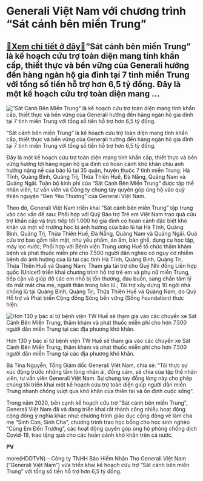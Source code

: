 Generali Việt Nam với chương trình “Sát cánh bên miền Trung”
============================================================

[:gift:Xem chi tiết ở đây:gift:](https://hddtvn.com/generali-viet-nam-voi-chuong-trinh-sat-canh-ben-mien-trung/)“Sát cánh bên miền Trung” là kế hoạch cứu trợ toàn diện mang tính khẩn cấp, thiết thực và bền vững của Generali hướng đến hàng ngàn hộ gia đình tại 7 tỉnh miền Trung với tổng số tiền hỗ trợ hơn 6,5 tỷ đồng. Đây là một kế hoạch cứu trợ toàn diện mang …
-----------------------------------------------------------------------------------------------------------------------------------------------------------------------------------------------------------------------------------------------------------





![“Sát Cánh Bên Miền Trung” là kế hoạch cứu trợ toàn diện mang tính khẩn cấp, thiết thực và bền vững của Generali hướng đến hàng ngàn hộ gia đình tại 7 tỉnh miền Trung với tổng số tiền hỗ trợ hơn 6,5 tỷ đồng.](https://haiquanonline.com.vn/stores/news_dataimages/hungdn/112020/26/09/in_article/1121_1._YSat_Canh_Ben_MiYn_TrungY_la_kY_hoYch_cYu_trY_toan_diYn_mang_tinh_khYn_cYp_thiYt_thYc_va_bYn_vYng_cYa_Generali_hYYng_YYn_hang_ngan_hY_gia_Yinh_tYi_7_tYnh_miYn_Trung_vYi_tYng_sY_tiYn_hY_trY_hYn_65_tY_YYng.jpg?rt=20201126091153 "“Sát Cánh Bên Miền Trung” là kế hoạch cứu trợ toàn diện mang tính khẩn cấp, thiết thực và bền vững của Generali hướng đến hàng ngàn hộ gia đình tại 7 tỉnh miền Trung với tổng số tiền hỗ trợ hơn 6,5 tỷ đồng.")


“Sát cánh bên miền Trung” là kế hoạch cứu trợ toàn diện mang tính khẩn cấp, thiết thực và bền vững của Generali hướng đến hàng ngàn hộ gia đình tại 7 tỉnh miền Trung với tổng số tiền hỗ trợ hơn 6,5 tỷ đồng.



Đây là một kế hoạch cứu trợ toàn diện mang tính khẩn cấp, thiết thực và bền vững hướng tới hàng ngàn hộ gia đình có hoàn cảnh khó khăn chịu ảnh hưởng nặng nề của bão lũ tại 35 quận, huyện thuộc 7 tỉnh miền Trung: Hà Tĩnh, Quảng Bình, Quảng Trị, Thừa Thiên Huế, Đà Nẵng, Quảng Nam và Quảng Ngãi. Toàn bộ kinh phí của “Sát Cánh Bên Miền Trung” được tập thể nhân viên, tư vấn viên và Công ty chung tay quyên góp ủng hộ vào quỹ thiện nguyện “Gen Yêu Thương” của Generali Việt Nam.


Theo đó, Generali Việt Nam triển khai “Sát cánh bên miền Trung” tập trung vào các vấn đề sau: Phối hợp với Quỹ Bảo trợ Trẻ em Việt Nam trao quà cứu trợ khẩn cấp và trực tiếp tới 1.000 hộ gia đình có hoàn cảnh đặc biệt khó khăn và một số trường học bị ảnh hưởng của bão lũ tại Hà Tĩnh, Quảng Bình, Quảng Trị, Thừa Thiên Huế, Đà Nẵng, Quảng Nam và Quảng Ngãi. Quà cứu trợ bao gồm tiền mặt, nhu yếu phẩm, áo ấm, bàn ghế, dụng cụ học tập, máy lọc nước; Phối hợp với Bệnh viện Trung ương Huế tổ chức thăm khám bệnh và phát thuốc miễn phí cho 7.500 người dân nghèo có nguy cơ nhiễm bệnh do ảnh hưởng của lũ tại các tỉnh Hà Tĩnh, Quảng Bình, Quảng Trị, Thừa Thiên Huế và Quảng Nam; Tham gia tài trợ cho Quỹ Nhi đồng Liên hợp quốc (Unicef) triển khai chương trình hỗ trợ trẻ em và phụ nữ miền Trung, tiếp cận và giúp đỡ các em nhỏ bị tổn thương, đau buồn, sang chấn tâm lý do mất mát cha mẹ, người thân trong bão lũ.; Tài trợ xây dựng 10 ngôi nhà chống lũ tại Quảng Bình, Quảng Trị, Thừa Thiên Huế và Quảng Nam, do Quỹ Hỗ trợ và Phát triển Cộng đồng Sống bền vững (Sống Foundation) thực hiện.





![Hơn 130 y bác sĩ từ bệnh viện TW Huế sẽ tham gia vào các chuyến xe Sát Cánh Bên Miền Trung, thăm khám và phát thuốc miễn phí cho hơn 7.500 người dân miền Trung tại các địa phương khó khăn.](https://hddtvn.com/wp-content/uploads/2021/01/1152_12._HYn_130_y_bac_sY_tY_bYnh_viYn_TW_HuY_sY_tham_gia_vao_cac_chuyYn_xe_Sat_Canh_Ben_MiYn_Trung_thYm_kham_va_phat_thuYc_miYn_phi_cho_hYn_7.500_ngYYi_dan_miYn_Trung_tYi_cac_YYa_phYYng_kho_khYn_.jpg "Hơn 130 y bác sĩ từ bệnh viện TW Huế sẽ tham gia vào các chuyến xe Sát Cánh Bên Miền Trung, thăm khám và phát thuốc miễn phí cho hơn 7.500 người dân miền Trung tại các địa phương khó khăn.")


Hơn 130 y bác sĩ từ bệnh viện TW Huế sẽ tham gia vào các chuyến xe Sát Cánh Bên Miền Trung, thăm khám và phát thuốc miễn phí cho hơn 7.500 người dân miền Trung tại các địa phương khó khăn.



Bà Tina Nguyễn, Tổng Giám đốc Generali Việt Nam, chia sẻ: “Tôi thực sự xúc động trước những tấm lòng nhân ái, đồng cảm, sẻ chia của tập thể nhân viên, tư vấn viên Generali Việt Nam. Sự chung tay đồng lòng này cho phép chúng tôi triển khai một kế hoạch cứu trợ toàn diện giúp người dân miền Trung nhanh chóng vượt qua khó khăn của thiên tai và ổn định cuộc sống”.


Trong năm 2020, bên cạnh kế hoạch cứu trợ “Sát cánh bên miền Trung”, Generali Việt Nam đã và đang triển khai rất thành công nhiều hoạt động cộng đồng ý nghĩa khác như: chương trình giáo dục cộng đồng về làm cha mẹ “Sinh Con, Sinh Cha”, chương trình trao học bổng cho học sinh nghèo “Cùng Em Đến Trường”, các hoạt động quyên góp ủng hộ phòng chống dịch Covid-19, trao tặng quà cho các hoàn cảnh khó khăn trên cả nước.




**PV**



more(HDDTVN) – Công ty TNHH Bảo Hiểm Nhân Thọ Generali Việt Nam (“Generali Việt Nam”) vừa triển khai kế hoạch cứu trợ “Sát cánh bên miền Trung” với tổng số tiền hỗ trợ hơn 6,5 tỷ đồng.

